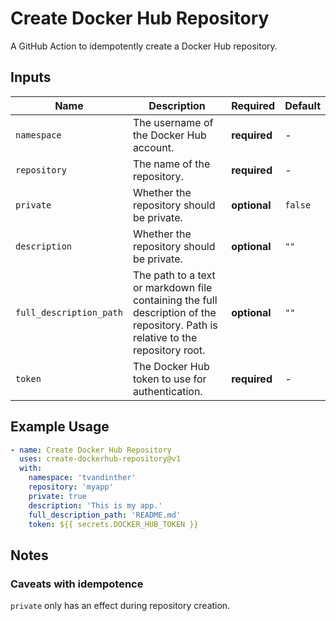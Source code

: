 # Create Docker Hub Repository
A GitHub Action to idempotently create a Docker Hub repository.

## Inputs

| Name | Description | Required | Default |
| --- | --- | --- | --- |
| `namespace` | The username of the Docker Hub account. | **required** | - |
| `repository` | The name of the repository. | **required** | - |
| `private` | Whether the repository should be private. | **optional** | `false` |
| `description` | Whether the repository should be private. | **optional** | `""` |
| `full_description_path` | The path to a text or markdown file containing the full description of the repository. Path is relative to the repository root. | **optional** | `""` |
| `token` | The Docker Hub token to use for authentication.  | **required** | - |

## Example Usage
    
```yaml
- name: Create Docker Hub Repository
  uses: create-dockerhub-repository@v1
  with:
    namespace: 'tvandinther'
    repository: 'myapp'
    private: true
    description: 'This is my app.'
    full_description_path: 'README.md'
    token: ${{ secrets.DOCKER_HUB_TOKEN }}
```

## Notes

### Caveats with idempotence
`private` only has an effect during repository creation.